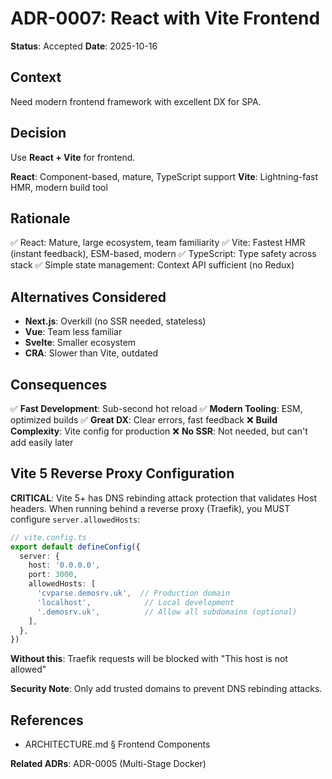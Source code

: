 # ADR-0007: React with Vite Frontend

**Status**: Accepted
**Date**: 2025-10-16

## Context

Need modern frontend framework with excellent DX for SPA.

## Decision

Use **React + Vite** for frontend.

**React**: Component-based, mature, TypeScript support
**Vite**: Lightning-fast HMR, modern build tool

## Rationale

✅ React: Mature, large ecosystem, team familiarity
✅ Vite: Fastest HMR (instant feedback), ESM-based, modern
✅ TypeScript: Type safety across stack
✅ Simple state management: Context API sufficient (no Redux)

## Alternatives Considered

- **Next.js**: Overkill (no SSR needed, stateless)
- **Vue**: Team less familiar
- **Svelte**: Smaller ecosystem
- **CRA**: Slower than Vite, outdated

## Consequences

✅ **Fast Development**: Sub-second hot reload
✅ **Modern Tooling**: ESM, optimized builds
✅ **Great DX**: Clear errors, fast feedback
❌ **Build Complexity**: Vite config for production
❌ **No SSR**: Not needed, but can't add easily later

## Vite 5 Reverse Proxy Configuration

**CRITICAL**: Vite 5+ has DNS rebinding attack protection that validates Host headers. When running behind a reverse proxy (Traefik), you MUST configure `server.allowedHosts`:

```typescript
// vite.config.ts
export default defineConfig({
  server: {
    host: '0.0.0.0',
    port: 3000,
    allowedHosts: [
      'cvparse.demosrv.uk',  // Production domain
      'localhost',            // Local development
      '.demosrv.uk',          // Allow all subdomains (optional)
    ],
  },
})
```

**Without this**: Traefik requests will be blocked with "This host is not allowed"

**Security Note**: Only add trusted domains to prevent DNS rebinding attacks.

## References

- ARCHITECTURE.md § Frontend Components

**Related ADRs**: ADR-0005 (Multi-Stage Docker)
